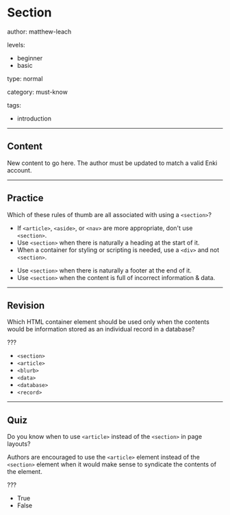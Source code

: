 # Section
author: matthew-leach

levels:
  - beginner
  - basic

type: normal

category: must-know

tags:
  - introduction

---
## Content

New content to go here. The author must be updated to match a valid Enki account.

---
## Practice

Which of these rules of thumb are all associated with using a `<section>`?

+ If `<article>`, `<aside>`, or `<nav>` are more appropriate, don't use `<section>`.
+ Use `<section>` when there is naturally a heading at the start of it.
+ When a container for styling or scripting is needed, use a `<div>` and not `<section>`.
- Use `<section>` when there is naturally a footer at the end of it.
- Use `<section>` when the content is full of incorrect information & data.

---
## Revision

Which HTML container element should be used only when the contents would be information stored as an individual record in a database?

???

* `<section>`
* `<article>`
* `<blurb>`
* `<data>`
* `<database>`
* `<record>`

---
## Quiz

Do you know when to use `<article>` instead of the `<section>` in page layouts?

Authors are encouraged to use the `<article>` element instead of the `<section>` element when it would make sense to syndicate the contents of the element.

???

* True
* False

<!--As blogposts and comments are often syndicated (by being pulled into other blogs or being linked via twitter, reddit etc) they should be articles. Cite: http://html5doctor.com/the-section-element/ -->